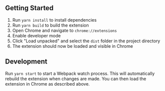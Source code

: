 
## Getting Started
1. Run `yarn install` to install dependencies
2. Run `yarn build` to build the extension
3. Open Chrome and navigate to `chrome://extensions`
4. Enable developer mode
5. Click "Load unpacked" and select the `dist` folder in the project directory
6. The extension should now be loaded and visible in Chrome

## Development
Run `yarn start` to start a Webpack watch process. This will automatically rebuild the extension when changes are made. You can then load the extension in Chrome as described above.

